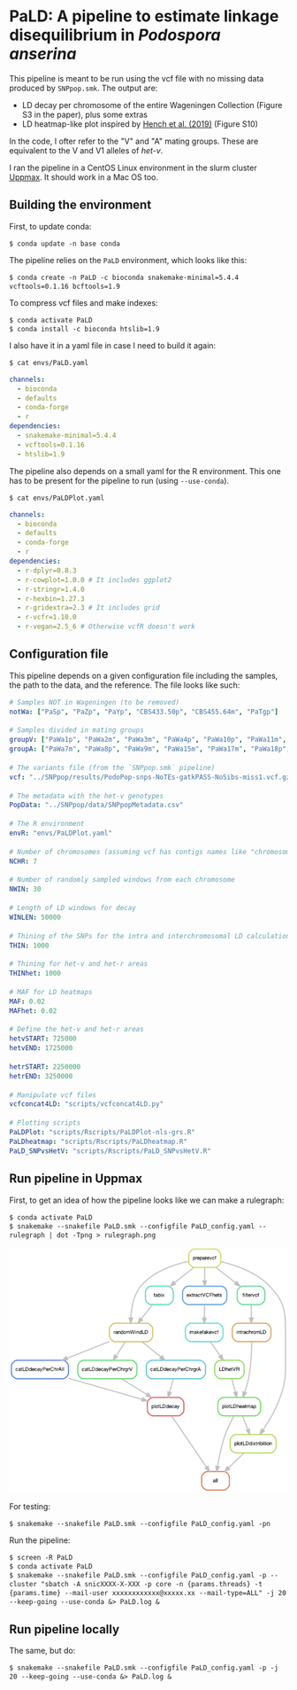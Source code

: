 # PaLD: A pipeline to estimate linkage disequilibrium in *Podospora anserina*

This pipeline is meant to be run using the vcf file with no missing data produced by `SNPpop.smk`. The output are:

- LD decay per chromosome of the entire Wageningen Collection (Figure S3 in the paper), plus some extras 
- LD heatmap-like plot inspired by [Hench et al. (2019)](https://www.nature.com/articles/s41559-019-0814-5) (Figure S10)

In the code, I ofter refer to the "V" and "A" mating groups. These are equivalent to the V and V1 alleles of *het-v*.

I ran the pipeline in a CentOS Linux environment in the slurm cluster [Uppmax](https://uppmax.uu.se/). It should work in a Mac OS too.

## Building the environment

First, to update conda:

    $ conda update -n base conda

The pipeline relies on the `PaLD` environment, which looks like this:

    $ conda create -n PaLD -c bioconda snakemake-minimal=5.4.4 vcftools=0.1.16 bcftools=1.9

To compress vcf files and make indexes:
    
    $ conda activate PaLD    
    $ conda install -c bioconda htslib=1.9

I also have it in a yaml file in case I need to build it again:

    $ cat envs/PaLD.yaml
```yaml
channels:
  - bioconda
  - defaults
  - conda-forge
  - r
dependencies:
  - snakemake-minimal=5.4.4
  - vcftools=0.1.16
  - htslib=1.9
```

The pipeline also depends on a small yaml for the R environment. This one has to be present for the pipeline to run (using `--use-conda`).

    $ cat envs/PaLDPlot.yaml
```yaml
channels:
  - bioconda
  - defaults
  - conda-forge
  - r
dependencies:
  - r-dplyr=0.8.3
  - r-cowplot=1.0.0 # It includes ggplot2
  - r-stringr=1.4.0
  - r-hexbin=1.27.3
  - r-gridextra=2.3 # It includes grid
  - r-vcfr=1.10.0
  - r-vegan=2.5_6 # Otherwise vcfR doesn't work
```

## Configuration file

This pipeline depends on a given configuration file including the samples, the path to the data, and the reference. The file looks like such:

```yaml
# Samples NOT in Wageningen (to be removed)
notWa: ["PaSp", "PaZp", "PaYp", "CBS433.50p", "CBS455.64m", "PaTgp"]

# Samples divided in mating groups
groupV: ["PaWa1p", "PaWa2m", "PaWa3m", "PaWa4p", "PaWa10p", "PaWa11m", "PaWa12p", "PaWa13m", "PaWa14p", "PaWa16p", "PaWa19m", "PaWa22m", "PaWa23p", "PaWa24m", "PaWa29p", "PaWa32p", "PaWa33m", "PaWa36p", "PaWa37m", "PaWa39m", "PaWa40m", "PaWa41p", "PaWa42m", "PaWa43p", "PaWa44m", "PaWa52p", "PaWa53m", "PaWa54m", "PaWa55p", "PaWa56m", "PaWa58m", "PaWa59m", "PaWa62p", "PaWa66m", "PaWa67p", "PaWa68m", "PaWa69p", "PaWa70m", "PaWa81p", "PaWa83m", "PaWa100p", "PaWa85p", "PaWa87p", "PaWa92p", "PaWa94p", "PaWa95p", "PaWa98m", "PaWa99p", "PaWa102p", "PaWa106p", "PaWa117m", "PaWa122m", "PaWa123p", "PaWa125m", "PaWa127m", "PaWa129p", "PaWa138m"]
groupA: ["PaWa7m", "PaWa8p", "PaWa9m", "PaWa15m", "PaWa17m", "PaWa18p", "PaWa21m", "PaWa25p", "PaWa26m", "PaWa27m", "PaWa28m", "PaWa38p", "PaWa45p", "PaWa46p", "PaWa47m", "PaWa49m", "PaWa57p", "PaWa60p", "PaWa61m", "PaWa63p", "PaWa64m", "PaWa71p", "PaWa72m", "PaWa76p", "PaWa77m", "PaWa78p", "PaWa79m", "PaWa86m", "PaWa88p", "PaWa89p", "PaWa91p", "PaWa96m", "PaWa97p", "PaWa101m", "PaWa103m", "PaWa104m", "PaWa105p", "PaWa107m", "PaWa108m", "PaWa109p", "PaWa115m", "PaWa116p", "PaWa118p", "PaWa124p", "PaWa126p", "PaWa128p", "PaWa137m", "PaWa142p", "PaWa143m"]

# The variants file (from the `SNPpop.smk` pipeline)
vcf: "../SNPpop/results/PodoPop-snps-NoTEs-gatkPASS-NoSibs-miss1.vcf.gz"

# The metadata with the het-v genotypes
PopData: "../SNPpop/data/SNPpopMetadata.csv"

# The R environment
envR: "envs/PaLDPlot.yaml"

# Number of chromosomes (assuming vcf has contigs names like "chromosome_1")
NCHR: 7

# Number of randomly sampled windows from each chromosome
NWIN: 30

# Length of LD windows for decay
WINLEN: 50000

# Thining of the SNPs for the intra and interchromosomal LD calculation
THIN: 1000

# Thining for het-v and het-r areas
THINhet: 1000

# MAF for LD heatmaps
MAF: 0.02
MAFhet: 0.02

# Define the het-v and het-r areas
hetvSTART: 725000
hetvEND: 1725000

hetrSTART: 2250000
hetrEND: 3250000

# Manipulate vcf files
vcfconcat4LD: "scripts/vcfconcat4LD.py"

# Plotting scripts
PaLDPlot: "scripts/Rscripts/PaLDPlot-nls-grs.R"
PaLDheatmap: "scripts/Rscripts/PaLDheatmap.R"
PaLD_SNPvsHetV: "scripts/Rscripts/PaLD_SNPvsHetV.R"

```
## Run pipeline in Uppmax

First, to get an idea of how the pipeline looks like we can make a rulegraph:
    
    $ conda activate PaLD
    $ snakemake --snakefile PaLD.smk --configfile PaLD_config.yaml --rulegraph | dot -Tpng > rulegraph.png

![rulegraph](rulegraph.png "rulegraph of PaLD.smk")

For testing:

    $ snakemake --snakefile PaLD.smk --configfile PaLD_config.yaml -pn

Run the pipeline:

    $ screen -R PaLD
    $ conda activate PaLD
    $ snakemake --snakefile PaLD.smk --configfile PaLD_config.yaml -p --cluster "sbatch -A snicXXXX-X-XXX -p core -n {params.threads} -t {params.time} --mail-user xxxxxxxxxxxx@xxxxx.xx --mail-type=ALL" -j 20 --keep-going --use-conda &> PaLD.log &

## Run pipeline locally

The same, but do:

    $ snakemake --snakefile PaLD.smk --configfile PaLD_config.yaml -p -j 20 --keep-going --use-conda &> PaLD.log &
